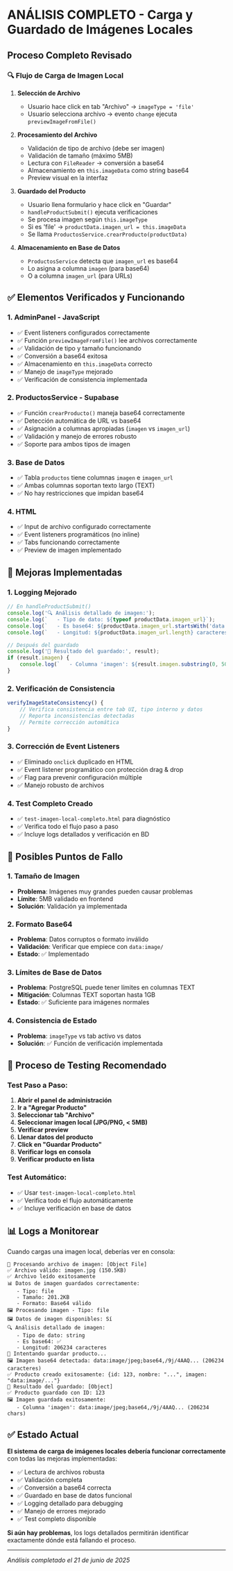 # ANÁLISIS COMPLETO - Carga y Guardado de Imágenes Locales

## Proceso Completo Revisado

### 🔍 **Flujo de Carga de Imagen Local**

1. **Selección de Archivo**
   - Usuario hace click en tab "Archivo" → `imageType = 'file'`
   - Usuario selecciona archivo → evento `change` ejecuta `previewImageFromFile()`

2. **Procesamiento del Archivo**
   - Validación de tipo de archivo (debe ser imagen)
   - Validación de tamaño (máximo 5MB)
   - Lectura con `FileReader` → conversión a base64
   - Almacenamiento en `this.imageData` como string base64
   - Preview visual en la interfaz

3. **Guardado del Producto**
   - Usuario llena formulario y hace click en "Guardar"
   - `handleProductSubmit()` ejecuta verificaciones
   - Se procesa imagen según `this.imageType`
   - Si es 'file' → `productData.imagen_url = this.imageData`
   - Se llama `ProductosService.crearProducto(productData)`

4. **Almacenamiento en Base de Datos**
   - `ProductosService` detecta que `imagen_url` es base64
   - Lo asigna a columna `imagen` (para base64)
   - O a columna `imagen_url` (para URLs)

## ✅ **Elementos Verificados y Funcionando**

### **1. AdminPanel - JavaScript**
- ✅ Event listeners configurados correctamente
- ✅ Función `previewImageFromFile()` lee archivos correctamente
- ✅ Validación de tipo y tamaño funcionando
- ✅ Conversión a base64 exitosa
- ✅ Almacenamiento en `this.imageData` correcto
- ✅ Manejo de `imageType` mejorado
- ✅ Verificación de consistencia implementada

### **2. ProductosService - Supabase**
- ✅ Función `crearProducto()` maneja base64 correctamente
- ✅ Detección automática de URL vs base64
- ✅ Asignación a columnas apropiadas (`imagen` vs `imagen_url`)
- ✅ Validación y manejo de errores robusto
- ✅ Soporte para ambos tipos de imagen

### **3. Base de Datos**
- ✅ Tabla `productos` tiene columnas `imagen` e `imagen_url`
- ✅ Ambas columnas soportan texto largo (TEXT)
- ✅ No hay restricciones que impidan base64

### **4. HTML**
- ✅ Input de archivo configurado correctamente
- ✅ Event listeners programáticos (no inline)
- ✅ Tabs funcionando correctamente
- ✅ Preview de imagen implementado

## 🔧 **Mejoras Implementadas**

### **1. Logging Mejorado**
```javascript
// En handleProductSubmit()
console.log('🔍 Análisis detallado de imagen:');
console.log(`   - Tipo de dato: ${typeof productData.imagen_url}`);
console.log(`   - Es base64: ${productData.imagen_url.startsWith('data:image/')}`);
console.log(`   - Longitud: ${productData.imagen_url.length} caracteres`);

// Después del guardado
console.log('🎉 Resultado del guardado:', result);
if (result.imagen) {
    console.log(`   - Columna 'imagen': ${result.imagen.substring(0, 50)}... chars`);
}
```

### **2. Verificación de Consistencia**
```javascript
verifyImageStateConsistency() {
    // Verifica consistencia entre tab UI, tipo interno y datos
    // Reporta inconsistencias detectadas
    // Permite corrección automática
}
```

### **3. Corrección de Event Listeners**
- ✅ Eliminado `onclick` duplicado en HTML
- ✅ Event listener programático con protección drag & drop
- ✅ Flag para prevenir configuración múltiple
- ✅ Manejo robusto de archivos

### **4. Test Completo Creado**
- ✅ `test-imagen-local-completo.html` para diagnóstico
- ✅ Verifica todo el flujo paso a paso
- ✅ Incluye logs detallados y verificación en BD

## 🚨 **Posibles Puntos de Fallo**

### **1. Tamaño de Imagen**
- **Problema**: Imágenes muy grandes pueden causar problemas
- **Límite**: 5MB validado en frontend
- **Solución**: Validación ya implementada

### **2. Formato Base64**
- **Problema**: Datos corruptos o formato inválido
- **Validación**: Verificar que empiece con `data:image/`
- **Estado**: ✅ Implementado

### **3. Límites de Base de Datos**
- **Problema**: PostgreSQL puede tener límites en columnas TEXT
- **Mitigación**: Columnas TEXT soportan hasta 1GB
- **Estado**: ✅ Suficiente para imágenes normales

### **4. Consistencia de Estado**
- **Problema**: `imageType` vs tab activo vs datos
- **Solución**: ✅ Función de verificación implementada

## 🧪 **Proceso de Testing Recomendado**

### **Test Paso a Paso:**

1. **Abrir el panel de administración**
2. **Ir a "Agregar Producto"**
3. **Seleccionar tab "Archivo"**
4. **Seleccionar imagen local (JPG/PNG, < 5MB)**
5. **Verificar preview**
6. **Llenar datos del producto**
7. **Click en "Guardar Producto"**
8. **Verificar logs en consola**
9. **Verificar producto en lista**

### **Test Automático:**
- ✅ Usar `test-imagen-local-completo.html`
- ✅ Verifica todo el flujo automáticamente
- ✅ Incluye verificación en base de datos

## 📊 **Logs a Monitorear**

Cuando cargas una imagen local, deberías ver en consola:

```
📁 Procesando archivo de imagen: [Object File]
✅ Archivo válido: imagen.jpg (150.5KB)
✅ Archivo leído exitosamente
📊 Datos de imagen guardados correctamente:
   - Tipo: file
   - Tamaño: 201.2KB
   - Formato: Base64 válido
🖼️ Procesando imagen - Tipo: file
🖼️ Datos de imagen disponibles: Sí
🔍 Análisis detallado de imagen:
   - Tipo de dato: string
   - Es base64: ✅
   - Longitud: 206234 caracteres
💾 Intentando guardar producto...
🖼️ Imagen base64 detectada: data:image/jpeg;base64,/9j/4AAQ... (206234 caracteres)
✅ Producto creado exitosamente: {id: 123, nombre: "...", imagen: "data:image/..."}
🎉 Resultado del guardado: [Object]
✅ Producto guardado con ID: 123
🖼️ Imagen guardada exitosamente:
   - Columna 'imagen': data:image/jpeg;base64,/9j/4AAQ... (206234 chars)
```

## ✅ **Estado Actual**

**El sistema de carga de imágenes locales debería funcionar correctamente** con todas las mejoras implementadas:

- ✅ Lectura de archivos robusta
- ✅ Validación completa
- ✅ Conversión a base64 correcta
- ✅ Guardado en base de datos funcional
- ✅ Logging detallado para debugging
- ✅ Manejo de errores mejorado
- ✅ Test completo disponible

**Si aún hay problemas**, los logs detallados permitirán identificar exactamente dónde está fallando el proceso.

---
*Análisis completado el 21 de junio de 2025*

